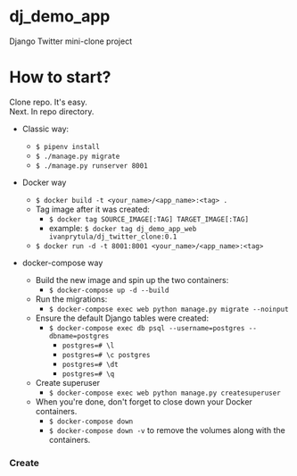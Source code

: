 # dj_demo_app
Django Twitter mini-clone project

# How to start?

Clone repo. It's easy.  
Next. In repo directory.  
* Classic way:
   - `$ pipenv install`
   - `$ ./manage.py migrate`
   - `$ ./manage.py runserver 8001`

* Docker way
   - `$ docker build -t <your_name>/<app_name>:<tag> .`
   - Tag image after it was created:
        - `$ docker tag SOURCE_IMAGE[:TAG] TARGET_IMAGE[:TAG]`
        - example: `$ docker tag dj_demo_app_web ivanprytula/dj_twitter_clone:0.1`
   - `$ docker run -d -t 8001:8001 <your_name>/<app_name>:<tag>`
   
* docker-compose way
    - Build the new image and spin up the two containers:
        - `$ docker-compose up -d --build`
    - Run the migrations:
        - `$ docker-compose exec web python manage.py migrate --noinput`
    - Ensure the default Django tables were created:
        - `$ docker-compose exec db psql --username=postgres --dbname=postgres`
            - `postgres=# \l`
            - `postgres=# \c postgres`
            - `postgres=# \dt`
            - `postgres=# \q`
    - Create superuser
        - `$ docker-compose exec web python manage.py createsuperuser`
    - When you're done, don't forget to close down your Docker containers.
        - `$ docker-compose down`
        - `$ docker-compose down -v` to remove the volumes along with the containers.

### Create